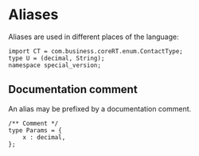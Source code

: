 # Aliases

Aliases are used in different places of the language:

```
import CT = com.business.coreRT.enum.ContactType;
type U = (decimal, String);
namespace special_version;
```

## Documentation comment

An alias may be prefixed by a documentation comment.

```
/** Comment */
type Params = {
    x : decimal,
};
```